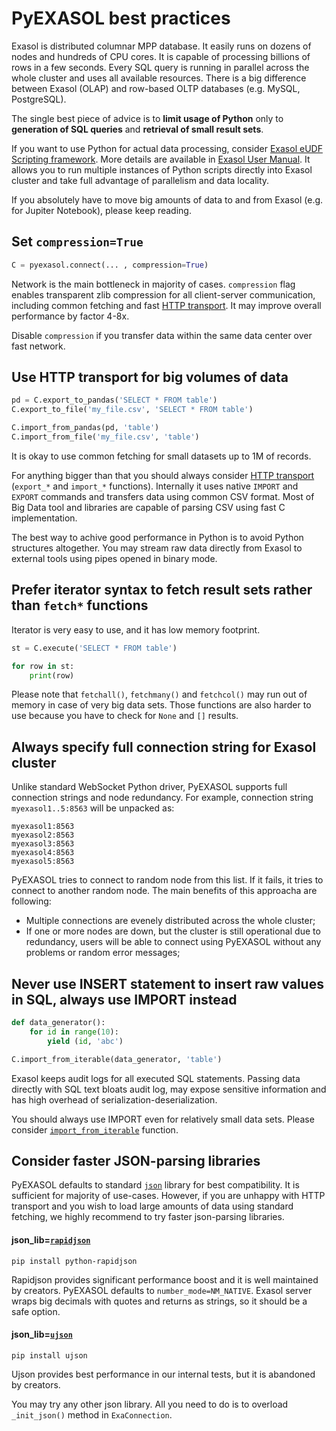 # PyEXASOL best practices

Exasol is distributed columnar MPP database. It easily runs on dozens of nodes and hundreds of CPU cores. It is capable of processing billions of rows in a few seconds. Every SQL query is running in parallel across the whole cluster and uses all available resources. There is a big difference between Exasol (OLAP) and row-based OLTP databases (e.g. MySQL, PostgreSQL).

The single best piece of advice is to **limit usage of Python** only to **generation of SQL queries** and **retrieval of small result sets**.

If you want to use Python for actual data processing, consider [Exasol eUDF Scripting framework](https://www.exasol.com/portal/display/SOL/UDFs+and+In-Database+Analytics). More details are available in [Exasol User Manual](https://www.exasol.com/support/secure/attachment/56160/EXASOL_User_Manual-6.0.5-en.pdf). It allows you to run multiple instances of Python scripts directly into Exasol cluster and take full advantage of parallelism and data locality.

If you absolutely have to move big amounts of data to and from Exasol (e.g. for Jupiter Notebook), please keep reading.

## Set `compression=True`

```python
C = pyexasol.connect(... , compression=True)
```

Network is the main bottleneck in majority of cases. `compression` flag enables transparent zlib compression for all client-server communication, including common fetching and fast [HTTP transport](/docs/HTTP_TRANSPORT.md). It may improve overall performance by factor 4-8x.

Disable `compression` if you transfer data within the same data center over fast network.

## Use HTTP transport for big volumes of data

```python
pd = C.export_to_pandas('SELECT * FROM table')
C.export_to_file('my_file.csv', 'SELECT * FROM table')

C.import_from_pandas(pd, 'table')
C.import_from_file('my_file.csv', 'table')
```

It is okay to use common fetching for small datasets up to 1M of records.

For anything bigger than that you should always consider [HTTP transport](/docs/HTTP_TRANSPORT.md) (`export_*` and `import_*` functions). Internally it uses native `IMPORT` and `EXPORT` commands and transfers data using common CSV format. Most of Big Data tool and libraries are capable of parsing CSV using fast C implementation.

The best way to achive good performance in Python is to avoid Python structures altogether. You may stream raw data directly from Exasol to external tools using pipes opened in binary mode.

## Prefer iterator syntax to fetch result sets rather than `fetch*` functions

Iterator is very easy to use, and it has low memory footprint.

```python
st = C.execute('SELECT * FROM table')

for row in st:
    print(row)
```

Please note that `fetchall()`, `fetchmany()` and `fetchcol()` may run out of memory in case of very big data sets. Those functions are also harder to use because you have to check for `None` and `[]` results.

## Always specify full connection string for Exasol cluster

Unlike standard WebSocket Python driver, PyEXASOL supports full connection strings and node redundancy. For example, connection string `myexasol1..5:8563` will be unpacked as:

```
myexasol1:8563
myexasol2:8563
myexasol3:8563
myexasol4:8563
myexasol5:8563
```

PyEXASOL tries to connect to random node from this list. If it fails, it tries to connect to another random node. The main benefits of this approacha are following:

- Multiple connections are evenely distributed across the whole cluster;
- If one or more nodes are down, but the cluster is still operational due to redundancy, users will be able to connect using PyEXASOL without any problems or random error messages;

## Never use INSERT statement to insert raw values in SQL, always use IMPORT instead

```python
def data_generator():
    for id in range(10):
        yield (id, 'abc')

C.import_from_iterable(data_generator, 'table')
```

Exasol keeps audit logs for all executed SQL statements. Passing data directly with SQL text bloats audit log, may expose sensitive information and has high overhead of serialization-deserialization.

You should always use IMPORT even for relatively small data sets. Please consider [`import_from_iterable`](/docs/REFERENCE.md#import_from_iterable) function.

## Consider faster JSON-parsing libraries

PyEXASOL defaults to standard [`json`](https://docs.python.org/3/library/json.html) library for best compatibility. It is sufficient for majority of use-cases. However, if you are unhappy with HTTP transport and you wish to load large amounts of data using standard fetching, we highly recommend to try faster json-parsing libraries.

#### json_lib=[`rapidjson`](https://github.com/python-rapidjson/python-rapidjson)
```
pip install python-rapidjson
```
Rapidjson provides significant performance boost and it is well maintained by creators. PyEXASOL defaults to `number_mode=NM_NATIVE`. Exasol server wraps big decimals with quotes and returns as strings, so it should be a safe option.

#### json_lib=[`ujson`](https://github.com/esnme/ultrajson)
```
pip install ujson
```
Ujson provides best performance in our internal tests, but it is abandoned by creators.

You may try any other json library. All you need to do is to overload `_init_json()` method in `ExaConnection`.
